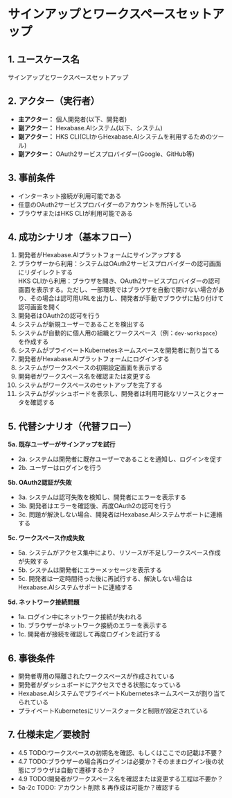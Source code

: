 # サインアップとワークスペースセットアップ

## 1. ユースケース名

サインアップとワークスペースセットアップ

## 2. アクター（実行者）

- **主アクター：** 個人開発者(以下、開発者)
- **副アクター：** Hexabase.AIシステム(以下、システム)
- **副アクター：** HKS CLI(CLIからHexabase.AIシステムを利用するためのツール)
- **副アクター：** OAuth2サービスプロバイダー(Google、GitHub等)

## 3. 事前条件

- インターネット接続が利用可能である
- 任意のOAuth2サービスプロバイダーのアカウントを所持している
- ブラウザまたはHKS CLIが利用可能である

## 4. 成功シナリオ（基本フロー）

1. 開発者がHexabase.AIプラットフォームにサインアップする
2. ブラウザーから利用：システムはOAuth2サービスプロバイダーの認可画面にリダイレクトする<br>
   HKS CLIから利用：ブラウザを開き、OAuth2サービスプロバイダーの認可画面を表示する。ただし、一部環境ではブラウザを自動で開けない場合があり、その場合は認可用URLを出力し、開発者が手動でブラウザに貼り付けて認可画面を開く
3. 開発者はOAuth2の認可を行う
4. システムが新規ユーザーであることを検出する
5. システムが自動的に個人用の組織とワークスペース（例：`dev-workspace`）を作成する
6. システムがプライベートKubernetesネームスペースを開発者に割り当てる
7. 開発者がHexabase.AIプラットフォームにログインする
8. システムがワークスペースの初期設定画面を表示する
9. 開発者がワークスペース名を確認または変更する
10. システムがワークスペースのセットアップを完了する
11. システムがダッシュボードを表示し、開発者は利用可能なリソースとクォータを確認する

## 5. 代替シナリオ（代替フロー）

**5a. 既存ユーザーがサインアップを試行**

- 2a. システムは開発者に既存ユーザーであることを通知し、ログインを促す
- 2b. ユーザーはログインを行う

**5b. OAuth2認証が失敗**

- 3a. システムは認可失敗を検知し、開発者にエラーを表示する
- 3b. 開発者はエラーを確認後、再度OAuth2の認可を行う
- 3c. 問題が解決しない場合、開発者はHexabase.AIシステムサポートに連絡する

**5c. ワークスペース作成失敗**

- 5a. システムがアクセス集中により、リソースが不足しワークスペース作成が失敗する
- 5b. システムは開発者にエラーメッセージを表示する
- 5c. 開発者は一定時間待った後に再試行する、解決しない場合はHexabase.AIシステムサポートに連絡する

**5d. ネットワーク接続問題**

- 1a. ログイン中にネットワーク接続が失われる
- 1b. ブラウザーがネットワーク接続のエラーを表示する
- 1c. 開発者が接続を確認して再度ログインを試行する

## 6. 事後条件

- 開発者専用の隔離されたワークスペースが作成されている
- 開発者がダッシュボードにアクセスできる状態になっている
- Hexabase.AIシステムでプライベートKubernetesネームスペースが割り当てられている
- プライベートKubernetesにリソースクォータと制限が設定されている

## 7. 仕様未定／要検討

- 4.5 TODO:ワークスペースの初期名を確認、もしくはここでの記載は不要？
- 4.7 TODO:ブラウザーの場合再ログインは必要か？そのままログイン後の状態にブラウザは自動で遷移するか？
- 4.9 TODO:開発者がワークスペース名を確認または変更する工程は不要か？
- 5a-2c TODO: アカウント削除 & 再作成は可能か？確認する
